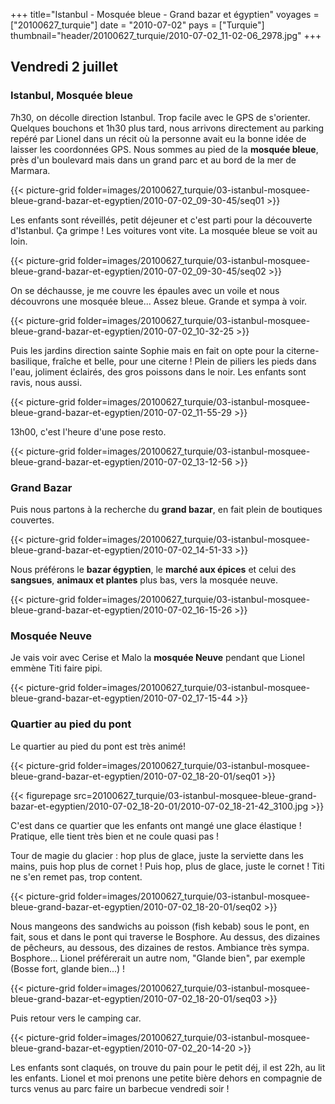 +++
title="Istanbul - Mosquée bleue - Grand bazar et égyptien"
voyages = ["20100627_turquie"]
date = "2010-07-02"
pays = ["Turquie"]
thumbnail="header/20100627_turquie/2010-07-02_11-02-06_2978.jpg"
+++



## Vendredi 2 juillet

### Istanbul, Mosquée bleue

7h30, on décolle direction Istanbul. Trop facile avec le GPS de s'orienter. Quelques bouchons et 1h30 plus tard, nous arrivons directement au parking repéré par Lionel dans un récit où la personne avait eu la bonne idée de laisser les coordonnées GPS. 
Nous sommes au pied de la **mosquée bleue**, près d'un boulevard mais dans un grand parc et au bord de la mer de Marmara.

{{< picture-grid folder=images/20100627_turquie/03-istanbul-mosquee-bleue-grand-bazar-et-egyptien/2010-07-02_09-30-45/seq01 >}}

Les enfants sont réveillés, petit déjeuner et c'est parti pour la découverte d'Istanbul. Ça grimpe ! Les voitures vont vite. La mosquée bleue se voit au loin. 

{{< picture-grid folder=images/20100627_turquie/03-istanbul-mosquee-bleue-grand-bazar-et-egyptien/2010-07-02_09-30-45/seq02 >}}

On se déchausse, je me couvre les épaules avec un voile et nous découvrons une mosquée bleue... Assez bleue. Grande et sympa à voir. 

{{< picture-grid folder=images/20100627_turquie/03-istanbul-mosquee-bleue-grand-bazar-et-egyptien/2010-07-02_10-32-25 >}}


Puis les jardins direction sainte Sophie mais en fait on opte pour la citerne-basilique, fraîche et belle, pour une citerne ! Plein de piliers les pieds dans l'eau, joliment éclairés, des gros poissons dans le noir. Les enfants sont ravis, nous aussi. 

{{< picture-grid folder=images/20100627_turquie/03-istanbul-mosquee-bleue-grand-bazar-et-egyptien/2010-07-02_11-55-29 >}}

13h00, c'est l'heure d'une pose resto.

{{< picture-grid folder=images/20100627_turquie/03-istanbul-mosquee-bleue-grand-bazar-et-egyptien/2010-07-02_13-12-56 >}}


### Grand Bazar

Puis nous partons à la recherche du **grand bazar**, en fait plein de boutiques couvertes. 

{{< picture-grid folder=images/20100627_turquie/03-istanbul-mosquee-bleue-grand-bazar-et-egyptien/2010-07-02_14-51-33 >}}

Nous préférons le **bazar égyptien**, le **marché aux épices** et celui des **sangsues**, **animaux et plantes** plus bas, vers la mosquée neuve.

{{< picture-grid folder=images/20100627_turquie/03-istanbul-mosquee-bleue-grand-bazar-et-egyptien/2010-07-02_16-15-26 >}}

### Mosquée Neuve

Je vais voir avec Cerise et Malo la **mosquée Neuve** pendant que Lionel emmène Titi faire pipi. 

{{< picture-grid folder=images/20100627_turquie/03-istanbul-mosquee-bleue-grand-bazar-et-egyptien/2010-07-02_17-15-44 >}}


### Quartier au pied du pont

Le quartier au pied du pont est très animé! 

{{< picture-grid folder=images/20100627_turquie/03-istanbul-mosquee-bleue-grand-bazar-et-egyptien/2010-07-02_18-20-01/seq01 >}}

{{< figurepage src=20100627_turquie/03-istanbul-mosquee-bleue-grand-bazar-et-egyptien/2010-07-02_18-20-01/2010-07-02_18-21-42_3100.jpg >}}

C'est dans ce quartier que les enfants ont mangé une glace élastique ! Pratique, elle tient très bien et ne coule quasi pas ! 

Tour de magie du glacier : hop plus de glace, juste la serviette dans les mains, puis hop plus de cornet ! Puis hop, plus de glace, juste le cornet ! Titi ne s'en remet pas, trop content. 

{{< picture-grid folder=images/20100627_turquie/03-istanbul-mosquee-bleue-grand-bazar-et-egyptien/2010-07-02_18-20-01/seq02 >}}


Nous mangeons des sandwichs au poisson (fish kebab) sous le pont, en fait, sous et dans le pont qui traverse le Bosphore. Au dessus, des dizaines de pêcheurs, au dessous, des dizaines de restos. Ambiance très sympa. Bosphore... Lionel préférerait un autre nom, "Glande bien", par exemple (Bosse fort, glande bien...) ! 


{{< picture-grid folder=images/20100627_turquie/03-istanbul-mosquee-bleue-grand-bazar-et-egyptien/2010-07-02_18-20-01/seq03 >}}


Puis retour vers le camping car. 

{{< picture-grid folder=images/20100627_turquie/03-istanbul-mosquee-bleue-grand-bazar-et-egyptien/2010-07-02_20-14-20 >}}

Les enfants sont claqués, on trouve du pain pour le petit déj, il est 22h, au lit les enfants. Lionel et moi prenons une petite bière dehors en compagnie de turcs venus au parc faire un barbecue vendredi soir !



